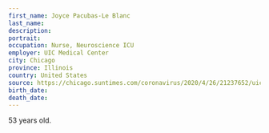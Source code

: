 ```yaml
---
first_name: Joyce Pacubas-Le Blanc
last_name: 
description: 
portrait: 
occupation: Nurse, Neuroscience ICU
employer: UIC Medical Center
city: Chicago
province: Illinois
country: United States
source: https://chicago.suntimes.com/coronavirus/2020/4/26/21237652/uic-medical-center-nurse-died-covid-19-coronavirus
birth_date: 
death_date: 
---
```


53 years old.